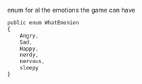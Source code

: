 enum for al the emotions the game can have
```css
public enum WhatEmonion
{
    Angry,
    Sad,
    Happy,
    nerdy,
    nervous,
    sleepy
}
```
